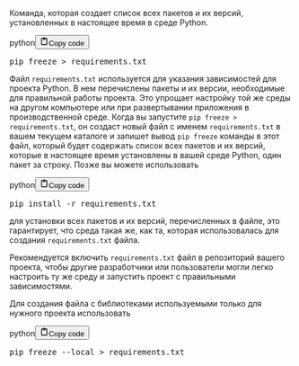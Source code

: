 <p>Команда, которая создает список всех пакетов и их версий,
установленных в настоящее время в среде Python.</p>
<div class="code_element"><div class="lang_line"><text>python</text><button class="copy_code_button" onclick="CopyCode(this)"><svg style="width: 1.2em;height: 1.2em;" aria-hidden="true" xmlns="http://www.w3.org/2000/svg" fill="none" viewBox="0 0 24 24"><path stroke="currentColor" stroke-linecap="round" stroke-linejoin="round" stroke-width="2" d="M15 4h3a1 1 0 0 1 1 1v15a1 1 0 0 1-1 1H6a1 1 0 0 1-1-1V5a1 1 0 0 1 1-1h3m0 3h6m-5-4v4h4V3h-4Z"/></svg><text>Copy code</text></button></div><div class="code language-python"><div class="highlight"><pre><span></span><span class="n">pip</span> <span class="n">freeze</span> <span class="o">&gt;</span> <span class="n">requirements</span><span class="o">.</span><span class="n">txt</span>
</pre></div></div></div>

<p>Файл <code>requirements.txt</code> используется для указания зависимостей для проекта Python.
В нем перечислены пакеты и их версии, необходимые для правильной работы проекта.
Это упрощает настройку той же среды на другом компьютере или при развертывании приложения в производственной среде.
Когда вы запустите <code>pip freeze &gt; requirements.txt</code>, он создаст новый файл с именем <code>requirements.txt</code>
в вашем текущем каталоге и запишет вывод <code>pip freeze</code> команды в этот файл,
который будет содержать список всех пакетов и их версий, которые в
настоящее время установлены в вашей среде Python, один пакет за строку.
Позже вы можете использовать</p>
<div class="code_element"><div class="lang_line"><text>python</text><button class="copy_code_button" onclick="CopyCode(this)"><svg style="width: 1.2em;height: 1.2em;" aria-hidden="true" xmlns="http://www.w3.org/2000/svg" fill="none" viewBox="0 0 24 24"><path stroke="currentColor" stroke-linecap="round" stroke-linejoin="round" stroke-width="2" d="M15 4h3a1 1 0 0 1 1 1v15a1 1 0 0 1-1 1H6a1 1 0 0 1-1-1V5a1 1 0 0 1 1-1h3m0 3h6m-5-4v4h4V3h-4Z"/></svg><text>Copy code</text></button></div><div class="code language-python"><div class="highlight"><pre><span></span><span class="n">pip</span> <span class="n">install</span> <span class="o">-</span><span class="n">r</span> <span class="n">requirements</span><span class="o">.</span><span class="n">txt</span>
</pre></div></div></div>

<p>для установки всех пакетов и их версий, перечисленныx в файле,
это гарантирует, что среда такая же, как та, которая
использовалась для создания <code>requirements.txt</code> файла.</p>
<p>Рекомендуется включить <code>requirements.txt</code> файл в репозиторий вашего проекта,
чтобы другие разработчики или пользователи могли легко
настроить ту же среду и запустить проект с правильными зависимостями.</p>
<p>Для создания файла с библиотеками используемыми только для нужного проекта использовать</p>
<div class="code_element"><div class="lang_line"><text>python</text><button class="copy_code_button" onclick="CopyCode(this)"><svg style="width: 1.2em;height: 1.2em;" aria-hidden="true" xmlns="http://www.w3.org/2000/svg" fill="none" viewBox="0 0 24 24"><path stroke="currentColor" stroke-linecap="round" stroke-linejoin="round" stroke-width="2" d="M15 4h3a1 1 0 0 1 1 1v15a1 1 0 0 1-1 1H6a1 1 0 0 1-1-1V5a1 1 0 0 1 1-1h3m0 3h6m-5-4v4h4V3h-4Z"/></svg><text>Copy code</text></button></div><div class="code language-python"><div class="highlight"><pre><span></span><span class="n">pip</span> <span class="n">freeze</span> <span class="o">--</span><span class="n">local</span> <span class="o">&gt;</span> <span class="n">requirements</span><span class="o">.</span><span class="n">txt</span>
</pre></div></div></div>
